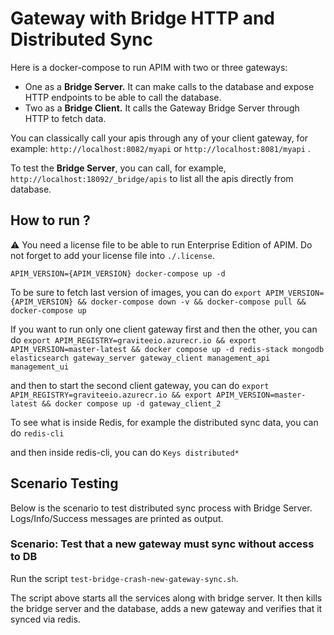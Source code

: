 # Gateway with Bridge HTTP and Distributed Sync

Here is a docker-compose to run APIM with two or three gateways:
 - One as a **Bridge Server.** It can make calls to the database and expose HTTP endpoints to be able to call the database.
 - Two as a **Bridge Client.** It calls the Gateway Bridge Server through HTTP to fetch data.

You can classically call your apis through any of your client gateway, for example: `http://localhost:8082/myapi` or `http://localhost:8081/myapi` .

To test the **Bridge Server**, you can call, for example, `http://localhost:18092/_bridge/apis` to list all the apis directly from database.

## How to run ?

⚠️ You need a license file to be able to run Enterprise Edition of APIM. Do not forget to add your license file into `./.license`.

`APIM_VERSION={APIM_VERSION} docker-compose up -d ` 

To be sure to fetch last version of images, you can do
`export APIM_VERSION={APIM_VERSION} && docker-compose down -v && docker-compose pull && docker-compose up`

If you want to run only one client gateway first and then the other, you can do
`export APIM_REGISTRY=graviteeio.azurecr.io && export APIM_VERSION=master-latest && docker compose up -d redis-stack mongodb elasticsearch gateway_server gateway_client management_api management_ui`
 
and then to start the second client gateway, you can do
`export APIM_REGISTRY=graviteeio.azurecr.io && export APIM_VERSION=master-latest && docker compose up -d gateway_client_2`

To see what is inside Redis, for example the distributed sync data, you can do
`redis-cli`

and then inside redis-cli, you can do
`Keys distributed*`

## Scenario Testing

Below is the scenario to test distributed sync process with Bridge Server. Logs/Info/Success messages are printed as output.

### Scenario: Test that a new gateway must sync without access to DB

Run the script `test-bridge-crash-new-gateway-sync.sh`.

The script above starts all the services along with bridge server.
It then kills the bridge server and the database, adds a new gateway and verifies that it synced via redis.